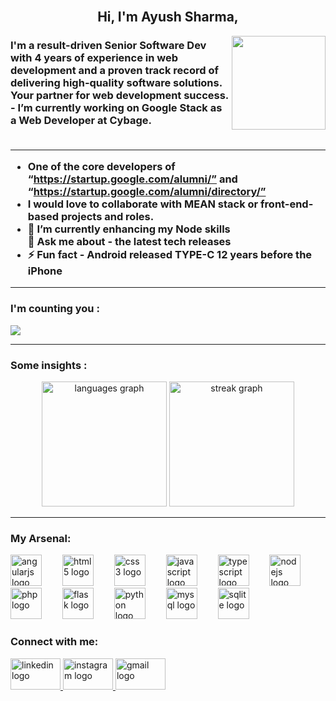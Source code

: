 <br>
<h2 align="center"> Hi, I'm Ayush Sharma,</h2> 
<img align="right" height="150" src="https://media.giphy.com/media/BgKEiHf1xNV0h6IcSX/giphy.gif"  />


<h3>I'm a result-driven Senior Software Dev with 4 years of experience in web development and a proven track record of delivering high-quality software solutions. Your partner for web development success.<br>- I’m currently working on Google Stack as a Web Developer at Cybage.
<br>
<br>


---
  
- One of the core developers of “https://startup.google.com/alumni/” and “https://startup.google.com/alumni/directory/”<br>
- I would love to collaborate with MEAN stack or front-end-based projects and roles.<br>
- 🌱 I’m currently enhancing my Node skills<br>💬 Ask me about - the latest tech releases<br>
- ⚡ Fun fact - Android released TYPE-C 12 years before the iPhone</h3>

---

<h3 align="left">I'm counting you :</h3>

[![](https://visitcount.itsvg.in/api?id=avsharma-exe&icon=0&color=0)](https://visitcount.itsvg.in)

---

<h3 align="left">Some insights :</h3>

<div align="center">
  <img src="https://github-readme-stats.vercel.app/api/top-langs?username=avsharma-exe&locale=en&hide_title=false&layout=compact&card_width=320&langs_count=6&theme=nightowl&hide_border=false&order=2" height="200" alt="languages graph"  />
  <img src="https://streak-stats.demolab.com?user=avsharma-exe&locale=en&mode=daily&theme=nightowl&hide_border=false&border_radius=5&order=3" height="200" alt="streak graph"  />
</div>

---


<h3 align="left">My Arsenal:</h3>

<div align="left">
  <img src="https://cdn.simpleicons.org/angular/DD0031" height="50" alt="angularjs logo"  />
  <img width="25" />
  <img src="https://cdn.simpleicons.org/html5/E34F26" height="50" alt="html5 logo"  />
  <img width="25" />
  <img src="https://cdn.simpleicons.org/css3/1572B6" height="50" alt="css3 logo"  />
  <img width="25" />
  <img src="https://cdn.jsdelivr.net/gh/devicons/devicon/icons/javascript/javascript-original.svg" height="50" alt="javascript logo"  />
  <img width="25" />
  <img src="https://cdn.jsdelivr.net/gh/devicons/devicon/icons/typescript/typescript-original.svg" height="50" alt="typescript logo"  />
  <img width="25" />
  <img src="https://cdn.jsdelivr.net/gh/devicons/devicon/icons/nodejs/nodejs-original.svg" height="50" alt="nodejs logo"  />
  <img width="25" />
  <img src="https://skillicons.dev/icons?i=php" height="50" alt="php logo"  />
  <img width="25" />
  <img src="https://skillicons.dev/icons?i=flask" height="50" alt="flask logo"  />
  <img width="25" />
  <img src="https://cdn.jsdelivr.net/gh/devicons/devicon/icons/python/python-original.svg" height="50" alt="python logo"  />
  <img width="25" />
  <img src="https://cdn.jsdelivr.net/gh/devicons/devicon/icons/mysql/mysql-original.svg" height="50" alt="mysql logo"  />
  <img width="25" />
  <img src="https://cdn.simpleicons.org/sqlite/003B57" height="50" alt="sqlite logo"  />
</div>

###

<h3 align="left">Connect with me:</h3>

<div align="left">
  <a href="https://www.linkedin.com/in/avsharma-exe/" target="_blank">
    <img src="https://raw.githubusercontent.com/maurodesouza/profile-readme-generator/master/src/assets/icons/social/linkedin/default.svg" width="80" height="50" alt="linkedin logo"  />
  </a>
  <a href="https://instagram.com/avsharma.exe?igshid=OGQ5ZDc2ODk2ZA==" target="_blank">
    <img src="https://raw.githubusercontent.com/maurodesouza/profile-readme-generator/master/src/assets/icons/social/instagram/default.svg" width="80" height="50" alt="instagram logo"  />
  </a>
  <a href="asayushsharma9@gmail.com" target="_blank">
    <img src="https://raw.githubusercontent.com/maurodesouza/profile-readme-generator/master/src/assets/icons/social/gmail/default.svg" width="80" height="50" alt="gmail logo"  />
  </a>
</div>

###

